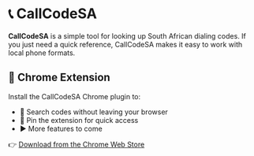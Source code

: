 # 📞 CallCodeSA

**CallCodeSA** is a simple tool for looking up South African dialing codes. If you just need a quick reference, CallCodeSA makes it easy to work with local phone formats.

## 🧩 Chrome Extension

Install the CallCodeSA Chrome plugin to:

- 🔎 Search codes without leaving your browser
- 📌 Pin the extension for quick access
- ▶️ More features to come

👉 [Download from the Chrome Web Store](https://chromewebstore.google.com/detail/emlpgccglhjjeegahjmjbjpgjojabofo?utm_source=item-share-cb)
